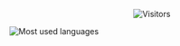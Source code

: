 <p align="center">
    <img alt="Visitors" src="https://visitor-badge.laobi.icu/badge?page_id=twentytwo777" />
</p>

![Most used languages](https://readme-stats.clckblog.space/api/top-langs/?username=twentytwo777&layout=compact&hide_border=true&bg_color=00000000&text_color=888 "Most used languages")
